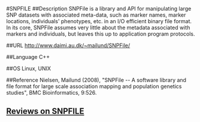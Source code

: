 #SNPFILE
##Description
SNPFile is a library and API for manipulating large SNP datasets with associated meta-data, such as marker names, marker locations, individuals' phenotypes, etc. in an I/O efficient binary file format. In its core, SNPFile assumes very little about the metadata associated with markers and individuals, but leaves this up to application program protocols.

##URL
http://www.daimi.au.dk/~mailund/SNPFile/

##Language
C++

##OS
Linux, UNIX

##Reference
Nielsen, Mailund (2008), "SNPFile -- A software library and file format for large scale association mapping and population genetics studies", BMC Bioinformatics, 9:526.


## [Reviews on SNPFILE](https://github.com/gaow/genetic-analysis-software/issues/536)